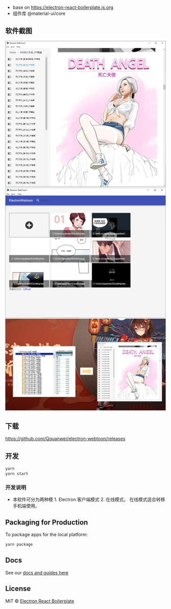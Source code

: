 - base on https://electron-react-boilerplate.js.org
- 组件库 @material-ui/core

## 软件截图

![](/screenshots/two.jpeg?raw=true)
![](/screenshots/home.png?raw=true)
![](/screenshots/underthehood.png?raw=true)

## 下载

https://github.com/Qquanwei/electron-webtoon/releases

## 开发

```
yarn
yarn start
```

### 开发说明

- 本软件可分为两种模 1. Electron 客户端模式 2. 在线模式。 在线模式适合转移手机端使用。

## Packaging for Production

To package apps for the local platform:

```bash
yarn package
```

## Docs

See our [docs and guides here](https://electron-react-boilerplate.js.org/docs/installation)

## License

MIT © [Electron React Boilerplate](https://github.com/electron-react-boilerplate)
